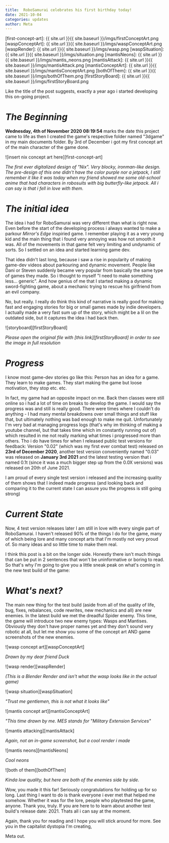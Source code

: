 ```yaml
---
title:  RoboSamurai celebrates his first birthday today!
date: 2021-10-04
categories: updates
author: Meta
---
```


[first-concept-art]: {{ site.url }}{{ site.baseurl }}/imgs/firstConceptArt.png
[waspConceptArt]: {{ site.url }}{{ site.baseurl }}/imgs/waspConceptArt.png
[waspRender]: {{ site.url }}{{ site.baseurl }}/imgs/wasp.png
[waspSituation]: {{ site.url }}{{ site.baseurl }}/imgs/situation.png
[mantisNeons]: {{ site.url }}{{ site.baseurl }}/imgs/mantis_neons.png
[mantisAttack]: {{ site.url }}{{ site.baseurl }}/imgs/mantisAttack.png
[mantisConceptArt]: {{ site.url }}{{ site.baseurl }}/imgs/mantisConceptArt.png
[bothOfThem]: {{ site.url }}{{ site.baseurl }}/imgs/bothOfThem.png
[firstStoryBoard]: {{ site.url }}{{ site.baseurl }}/imgs/firstStoryBoard.png

Like the title of the post suggests, exactly a year ago i started developing this on-going project.

# *The Beginning*
**Wednesday, 4th of November 2020 08:19:54** marks the date this project came to life as then I created the game's respective folder named "3dgame" in my main documents folder. By 3rd of December i got my first concept art of the main character of the game done.

![insert nix concept art here][first-concept-art]

*The first ever digitalized design of "Nix". Very blocky, ironman-like design. The pre-design of this one didn't have the color purple nor a jetpack, I still remember it like it was today when my friend showed me some old-school anime that had characters in robosuits with big butterfly-like jetpack. All i can say is that i fell in love with them.*


# *The initial idea*

The idea i had for RoboSamurai was very different than what is right now. Even before the start of the developing process i always wanted to make a parkour *Mirror's Edge* inspiried game. I remember playing it as a very young kid and the main thing that i found very annoying was how not smooth it was. All of the movements in that game felt very limiting and undynamic of sorts. So I settled on an idea and started learning game dev.

That idea didn't last long, because i saw a rise in popularity of making game-dev videos about parkouring and dynamic movement. People like Dani or Steven suddenly became very popular from basically the same type of games they made. So i thought to myself "I need to make something less... generic". And how genius of me that I started making a dynamic sword-fighting game, about a mechanic trying to rescue his girlfriend from an evil company.

No, but really. I really do think this kind of narrative is really good for making fast and engaging stories for big or small games made by indie developers. I actually made a very fast sum up of the story, which might be a lil on the outdated side, but it captures the idea i had back then.

![storyboard][firstStoryBoard]

*Please open the original file with [this link][firstStoryBoard] in order to see the image in full resolution*

# *Progress*

I know most game-dev stories go like this: Person has an idea for a game. They learn to make games. They start making the game but loose motivation, they stop etc. etc.

In fact, my game had an opposite impact on me. Back then classes were still online so i had a lot of time on breaks to develop the game. I would say the progress was and still is really good. There were times where I couldn't do anything - I had many mental breakdowns over small things and stuff like that, but ultimately nothing was bad enough to make me quit. Unfortunately I'm very bad at managing progress logs (that's why im thinking of making a youtube channel, but that takes time which im constantly running out of) which resulted in me not really marking what times i progressed more than others. Tho i do have times for when I released public test versions for feedback: Version "0.02" (which was my first ever combat test) released on **23rd of December 2020**, another test version conveniently named "0.03" was released on **January 3rd 2021** and the latest testing version that i named 0.1t (since it was a much bigger step up from the 0.0X versions) was released on 20th of June 2021.

I am proud of every single test version i released and the increasing quality of them shows that I indeed made progress (and looking back and comparing it to the current state I can assure you the progress is still going strong)

# *Current State*

Now, 4 test version releases later I am still in love with every single part of RoboSamurai. I haven't released 90% of the things I do for the game, many of which being lore and many concept arts that I'm mostly not very proud of. So many ideas and so little time to make them real.

I think this post is a bit on the longer side. Honestly there isn't much things that can be put in 2 sentences that won't be uninformative or boring to read. So that's why I'm going to give you a little sneak peak on what's coming in the new test build of the game:

# *What's next?*

The main new thing for the test build (aside from all of the quality of life, bug, fixes, rebalances, code rewrites, new mechanics and all) are new enemies. In the latest build we met the dreadful Spider enemy. This time, the game will introduce two new enemy types: Wasps and Mantises. Obviously they don't have proper names yet and they don't sound very robotic at all, but let me show you some of the concept art AND game screenshots of the new enemies.

![wasp concept art][waspConceptArt]

*Drawn by my dear friend Duck*

![wasp render][waspRender]

*(This is a Blender Render and isn't what the wasp looks like in the actual game)*

![wasp situation][waspSituation]

*"Trust me gentlemen, this is not what it looks like"*

![mantis concept art][mantisConceptArt]

*"This time drawn by me. MES stands for "Military Extension Services"*

![mantis attacking][mantisAttack]

*Again, not an in-game screenshot, but a cool render i made*

![mantis neons][mantisNeons]

*Cool neons*

![both of them][bothOfThem]

*Kinda low quality, but here are both of the enemies side by side.*

Wow, you made it this far! Seriously congratulations for holding up for so long. Last thing I want to do is thank everyone i ever met that helped me somehow. Whether it was for the lore, people who playtested the game, anyone. Thank you, truly.
If you are here to to learn about another test build's release date: 2021. Thats all i can say at the moment. 

Again, thank you for reading and I hope you will stick around for more. See you in the capitalist dystopia I'm creating,

Meta out.
